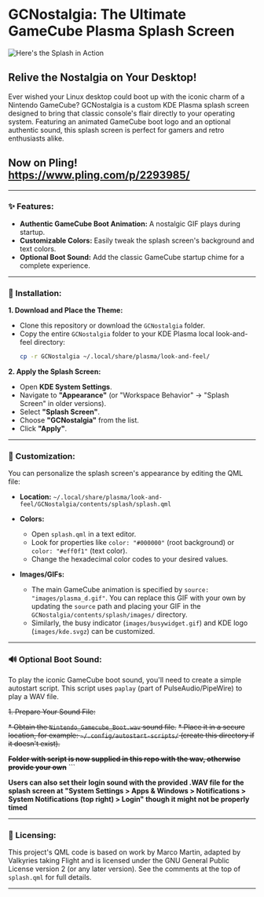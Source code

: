 # GCNostalgia: The Ultimate GameCube Plasma Splash Screen

![Here's the Splash in Action](https://github.com/valkyrie-system/GCNostalgia/blob/main/GCNostalgia.gif)

## Relive the Nostalgia on Your Desktop!

Ever wished your Linux desktop could boot up with the iconic charm of a Nintendo GameCube? GCNostalgia is a custom KDE Plasma splash screen designed to bring that classic console's flair directly to your operating system. Featuring an animated GameCube boot logo and an optional authentic sound, this splash screen is perfect for gamers and retro enthusiasts alike.

## Now on Pling! https://www.pling.com/p/2293985/

---

### ✨ Features:

* **Authentic GameCube Boot Animation:** A nostalgic GIF plays during startup.
* **Customizable Colors:** Easily tweak the splash screen's background and text colors.
* **Optional Boot Sound:** Add the classic GameCube startup chime for a complete experience.

---

### 🚀 Installation:

**1. Download and Place the Theme:**

* Clone this repository or download the `GCNostalgia` folder.
* Copy the entire `GCNostalgia` folder to your KDE Plasma local look-and-feel directory:
    ```bash
    cp -r GCNostalgia ~/.local/share/plasma/look-and-feel/
    ```

**2. Apply the Splash Screen:**

* Open **KDE System Settings**.
* Navigate to **"Appearance"** (or "Workspace Behavior" -> "Splash Screen" in older versions).
* Select **"Splash Screen"**.
* Choose **"GCNostalgia"** from the list.
* Click **"Apply"**.

---

### 🎨 Customization:

You can personalize the splash screen's appearance by editing the QML file:

* **Location:** `~/.local/share/plasma/look-and-feel/GCNostalgia/contents/splash/splash.qml`

* **Colors:**
    * Open `splash.qml` in a text editor.
    * Look for properties like `color: "#000000"` (root background) or `color: "#eff0f1"` (text color).
    * Change the hexadecimal color codes to your desired values.

* **Images/GIFs:**
    * The main GameCube animation is specified by `source: "images/plasma_d.gif"`. You can replace this GIF with your own by updating the `source` path and placing your GIF in the `GCNostalgia/contents/splash/images/` directory.
    * Similarly, the busy indicator (`images/busywidget.gif`) and KDE logo (`images/kde.svgz`) can be customized.

---

### 🔊 Optional Boot Sound:

To play the iconic GameCube boot sound, you'll need to create a simple autostart script. This script uses `paplay` (part of PulseAudio/PipeWire) to play a WAV file.

~~1. Prepare Your Sound File:~~

~~* Obtain the `Nintendo_Gamecube_Boot.wav` sound file.~~
~~* Place it in a secure location, for example: `~/.config/autostart-scripts/` (create this directory if it doesn't exist).~~
    
~~**Folder with script is now supplied in this repo with the wav, otherwise provide your own**~~ ```

**Users can also set their login sound with the provided .WAV file for the splash screen at "System Settings > Apps & Windows > Notifications > System Notifications (top right) > Login" though it might not be properly timed**

---

### 📄 Licensing:

This project's QML code is based on work by Marco Martin, adapted by Valkyries taking Flight and is licensed under the GNU General Public License version 2 (or any later version). See the comments at the top of `splash.qml` for full details.

---
